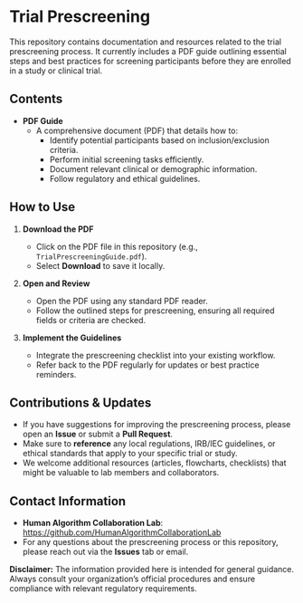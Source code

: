 # Trial Prescreening

This repository contains documentation and resources related to the trial prescreening process. It currently includes a PDF guide outlining essential steps and best practices for screening participants before they are enrolled in a study or clinical trial.


## Contents

- **PDF Guide**  
  - A comprehensive document (PDF) that details how to:
    - Identify potential participants based on inclusion/exclusion criteria.
    - Perform initial screening tasks efficiently.
    - Document relevant clinical or demographic information.
    - Follow regulatory and ethical guidelines.


## How to Use

1. **Download the PDF**  
   - Click on the PDF file in this repository (e.g., `TrialPrescreeningGuide.pdf`).
   - Select **Download** to save it locally.
   
2. **Open and Review**  
   - Open the PDF using any standard PDF reader.
   - Follow the outlined steps for prescreening, ensuring all required fields or criteria are checked.

3. **Implement the Guidelines**  
   - Integrate the prescreening checklist into your existing workflow.
   - Refer back to the PDF regularly for updates or best practice reminders.


## Contributions & Updates

- If you have suggestions for improving the prescreening process, please open an **Issue** or submit a **Pull Request**.
- Make sure to **reference** any local regulations, IRB/IEC guidelines, or ethical standards that apply to your specific trial or study.
- We welcome additional resources (articles, flowcharts, checklists) that might be valuable to lab members and collaborators.


## Contact Information

- **Human Algorithm Collaboration Lab**: https://github.com/HumanAlgorithmCollaborationLab
- For any questions about the prescreening process or this repository, please reach out via the **Issues** tab or email.


**Disclaimer:** The information provided here is intended for general guidance. Always consult your organization’s official procedures and ensure compliance with relevant regulatory requirements.
